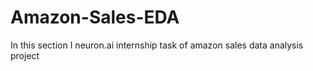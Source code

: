 # Amazon-Sales-EDA
In this section I neuron.ai internship task of amazon sales data analysis project 
